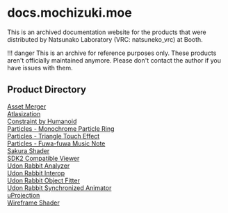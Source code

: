 # docs.mochizuki.moe

This is an archived documentation website for the products that were distributed by Natsunako Laboratory (VRC: natsuneko_vrc) at Booth.

<!-- prettier-ignore-start -->
!!! danger
    This is an archive for reference purposes only. These products aren't officially maintained anymore. Please don't contact the author if you have issues with them.
<!-- prettier-ignore-end -->

## Product Directory

<div class="two-grid">
    <div>
        <a href="/docs.mochizuki.moe/en-us/vrchat/asset-merger/">Asset Merger</a>
    </div>
    <div>
        <a href="/docs.mochizuki.moe/en-us/unity/atlasization/">Atlasization</a>
    </div>
    <div>
        <a href="/docs.mochizuki.moe/en-us/unity/constraint-by-humanoid/">Constraint by Humanoid</a>
    </div>
    <div>
        <a href="/docs.mochizuki.moe/en-us/unity/particle-system/packages/001-monochrome-particle-ring/">Particles - Monochrome Particle Ring</a>
    </div>
    <div>
        <a href="/docs.mochizuki.moe/en-us/unity/particle-system/packages/002-triangle-touch-effect/">Particles - Triangle Touch Effect</a>
    </div>
    <div>
        <a href="/docs.mochizuki.moe/en-us/unity/particle-system/packages/003-fuwa-fuwa-music-note/">Particles - Fuwa-fuwa Music Note</a>
    </div>
    <div>
        <a href="/docs.mochizuki.moe/en-us/unity/sakura-shader/">Sakura Shader</a>
    </div>
    <div>
        <a href="/docs.mochizuki.moe/en-us/vrchat/sdk2-compat-view/">SDK2 Compatible Viewer</a>
    </div>
    <div>
        <a href="/docs.mochizuki.moe/en-us/udon-rabbit/packages/analyzer/">Udon Rabbit Analyzer</a>
    </div>
    <div>
        <a href="/docs.mochizuki.moe/en-us/udon-rabbit/packages/interop/">Udon Rabbit Interop</a>
    </div>
    <div>
        <a href="/docs.mochizuki.moe/en-us/udon-rabbit/packages/object-fitter/">Udon Rabbit Object Fitter</a>
    </div>
    <div>
        <a href="/docs.mochizuki.moe/en-us/udon-rabbit/packages/synchronized-animator/">Udon Rabbit Synchronized Animator</a>
    </div>
    <div>
        <a href="/docs.mochizuki.moe/en-us/unity/u-projection/">uProjection</a>
    </div>
    <div>
        <a href="/docs.mochizuki.moe/en-us/unity/wireframe-shader/">Wireframe Shader</a>
    </div>
</div>
